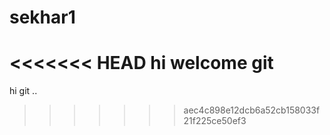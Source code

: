 # sekhar1
<<<<<<< HEAD
hi welcome git
=======
hi git ..
>>>>>>> aec4c898e12dcb6a52cb158033f21f225ce50ef3
